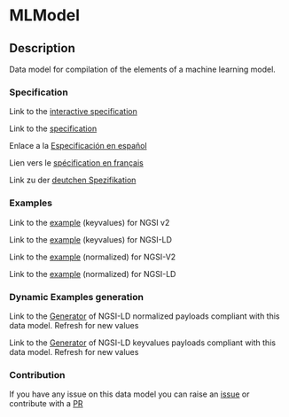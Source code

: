 # MLModel

## Description 

Data model for compilation of the elements of a machine learning model.
### Specification

Link to the [interactive specification](https://swagger.lab.fiware.org/?url=https://github.com/smart-data-models/dataModel.MachineLearning/blob/master/MLModel/swagger.yaml)

Link to the [specification](https://github.com/smart-data-models/dataModel.MachineLearning/blob/master/MLModel/doc/spec.md)

Enlace a la [Especificación en español](https://github.com/smart-data-models/dataModel.MachineLearning/blob/master/MLModel/doc/spec_ES.md)

Lien vers le [spécification en français](https://github.com/smart-data-models/dataModel.MachineLearning/blob/master/MLModel/doc/spec_FR.md)

Link zu der [deutchen Spezifikation](https://github.com/smart-data-models/dataModel.MachineLearning/blob/master/MLModel/doc/spec_DE.md)
### Examples

Link to the [example](https://github.com/smart-data-models/dataModel.MachineLearning/blob/master/MLModel/examples/example.json) (keyvalues) for NGSI v2

Link to the [example](https://github.com/smart-data-models/dataModel.MachineLearning/blob/master/MLModel/examples/example.jsonld) (keyvalues) for NGSI-LD

Link to the [example](https://github.com/smart-data-models/dataModel.MachineLearning/blob/master/MLModel/examples/example-normalized.json) (normalized) for NGSI-V2

Link to the [example](https://github.com/smart-data-models/dataModel.MachineLearning/blob/master/MLModel/examples/example-normalized.jsonld) (normalized) for NGSI-LD
### Dynamic Examples generation

Link to the [Generator](https://smartdatamodels.org/extra/ngsi-ld_generator_v0.92.php?schemaUrl=https://raw.githubusercontent.com/smart-data-models/dataModel.MachineLearning/master/MLModel/schema.json&email=info@smartdatamodels.org) of NGSI-LD normalized payloads compliant with this data model. Refresh for new values

Link to the [Generator](https://smartdatamodels.org/extra/ngsi-ld_generator_keyvalues_v0.92.php?schemaUrl=https://raw.githubusercontent.com/smart-data-models/dataModel.MachineLearning/master/MLModel/schema.json&email=info@smartdatamodels.org) of NGSI-LD keyvalues payloads compliant with this data model. Refresh for new values
### Contribution

 If you have any issue on this data model you can raise an [issue](https://github.com/smart-data-models/dataModel.MachineLearning/issues)  or contribute with a [PR](https://github.com/smart-data-models/dataModel.MachineLearning/pulls)